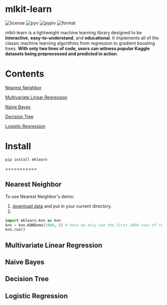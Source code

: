 mlkit-learn
===========
![license](https://img.shields.io/github/license/ryanxjhan/mlkit-learn.svg)
![pyv](https://img.shields.io/pypi/pyversions/mklearn.svg)
![pypiv](https://img.shields.io/pypi/v/mklearn.svg?color=green)
![format](https://img.shields.io/pypi/format/mklearn.svg)

mlkit-learn is a lightweight machine learning library designed to be **interactive**, **easy-to-understand**, and **educational**. It implements all of the classic machine learning algorithms from regression to gradient boosting trees. **With only two lines of code, users can witness popular Kaggle datasets being preprocessed and predicted in action**.


Contents
===========
[Nearest Neighbor](#nearest-neighbor)

[Multivariate Linear Regression](#multivariate-linear-regression)

[Naive Bayes](#naive-bayes)

[Decision Tree](#decision-tree)

[Logistic Regression](#logistic-regression)


Install
===========
`pip install mklearn`

===========

## Nearest Neighbor
To use Nearest Neighbor's demo:
1. [download data](https://www.kaggle.com/c/digit-recognizer/data) and put in your current directory.
2. 
```python
import mklearn.knn as knn
knn = knn.KNNDemo(1000, 5) # here we only use the first 1000 rows of the data and set k = 5.
knn.run() 
```
## Multivariate Linear Regression
## Naive Bayes
## Decision Tree
## Logistic Regression



